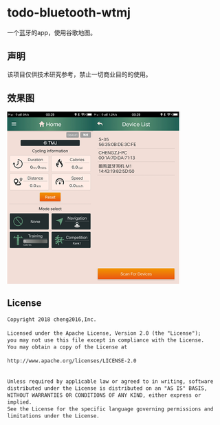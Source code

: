 ﻿# todo-bluetooth-wtmj
一个蓝牙的app，使用谷歌地图。



## 声明
该项目仅供技术研究参考，禁止一切商业目的的使用。


## 效果图

![](screenshort/tmj20180513003006.png)![](screenshort/tmj_20180513_002942.png)


## License

    Copyright 2018 cheng2016,Inc.

    Licensed under the Apache License, Version 2.0 (the "License");
    you may not use this file except in compliance with the License.
    You may obtain a copy of the License at

    http://www.apache.org/licenses/LICENSE-2.0


    Unless required by applicable law or agreed to in writing, software
    distributed under the License is distributed on an "AS IS" BASIS,
    WITHOUT WARRANTIES OR CONDITIONS OF ANY KIND, either express or implied.
    See the License for the specific language governing permissions and
    limitations under the License.